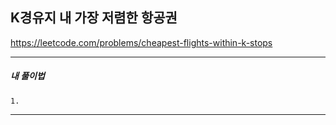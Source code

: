 ## K경유지 내 가장 저렴한 항공권

https://leetcode.com/problems/cheapest-flights-within-k-stops

---

<h5>내 풀이법</h5>

    1.

---
